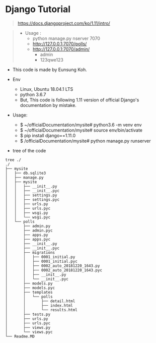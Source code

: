 # Django Tutorial
> https://docs.djangoproject.com/ko/1.11/intro/

> - Usage :
>	- python manage.py nserver 7070
>	- http://127.0.0.1:7070/polls/
>	- http://127.0.0.1:7070/admin/
>		- admin
>		- 123qwe123
- This code is made by Eunsung Koh.
- Env
	- Linux, Ubuntu 18.04.1 LTS
	- python 3.6.7
	- But, This code is following 1.11 version of official Django's documentation by mistake.

- Usage:
	- $ ~/officialDocumentation/mysite# python3.6 -m venv env
	- $ ~/officialDocumentation/mysite# source env/bin/activate
	- $ pip install django==1.11.0
	- $ /officialDocumentation/mysite# python manage.py runserver

- tree of the code
```
tree ./
./
├── mysite
│   ├── db.sqlite3
│   ├── manage.py
│   ├── mysite
│   │   ├── __init__.py
│   │   ├── __init__.pyc
│   │   ├── settings.py
│   │   ├── settings.pyc
│   │   ├── urls.py
│   │   ├── urls.pyc
│   │   ├── wsgi.py
│   │   └── wsgi.pyc
│   └── polls
│       ├── admin.py
│       ├── admin.pyc
│       ├── apps.py
│       ├── apps.pyc
│       ├── __init__.py
│       ├── __init__.pyc
│       ├── migrations
│       │   ├── 0001_initial.py
│       │   ├── 0001_initial.pyc
│       │   ├── 0002_auto_20181220_1643.py
│       │   ├── 0002_auto_20181220_1643.pyc
│       │   ├── __init__.py
│       │   └── __init__.pyc
│       ├── models.py
│       ├── models.pyc
│       ├── templates
│       │   └── polls
│       │       ├── detail.html
│       │       ├── index.html
│       │       └── results.html
│       ├── tests.py
│       ├── urls.py
│       ├── urls.pyc
│       ├── views.py
│       └── views.pyc
└── Readme.MD
```
